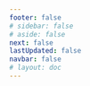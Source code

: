 ```yaml
---
footer: false
# sidebar: false
# aside: false
next: false
lastUpdated: false
navbar: false
# layout: doc
---
```


<script setup>
  const chatPrompts = [
    { id: "49", text: "páginas populares de este sitio, tabla", category: "general" },
    { id: "49", text: "este sitio, top 10 preguntas frecuentes", category: "general" },
    { id: "49", text: "enlaces de sitios de free zone, tabla", category: "general" },
    { id: "49", text: "tabla de enlaces a sitios de free zone con precio", category: "general" },
    
    { id: "1", text: "Registro de empresa en EAU", category: "business" },
    { id: "7", text: "Requisitos de licencia comercial en EAU", category: "business" },
    { id: "7", text: "comparación de tipos de entidades en EAU, tabla y análisis", category: "business" },
    { id: "7", text: "comparación experta del costo de reubicación de una empresa británica a varias free zones para un negocio financiero con dos fundadores. 8 visas, 3 miembros de familia + un perro. Alquiler en centro de negocios. Británico, no residente en EAU", category: "business" },
    { id: "48", text: "10 Mejores Hospitales en EAU, Ventajas y Desventajas", category: "healthcare" },

    { id: "15", text: "Poder Notarial en EAU", category: "legal" },

    // Servicios empresariales (primer bloque)
    { id: "2", text: "Establecimiento de empresa Mainland", category: "business" },
    { id: "3", text: "Registro de empresa en Free Zone", category: "business" },
    { id: "4", text: "Formación de empresa Offshore", category: "business" },
    { id: "5", text: "Visa de freelance en EAU", category: "business" },
    { id: "6", text: "Licencia comercial en Dubái", category: "business" },
    { id: "23", text: "Establecimiento de negocio en EAU", category: "business" },
    { id: "24", text: "Free Zones de Dubái", category: "business" },
    { id: "25", text: "Registro de empresa en EAU", category: "business" },
    { id: "26", text: "Visa de freelance en EAU", category: "business" },
    
    // Visas e inmigración
    { id: "8", text: "Solicitud de Golden Visa EAU", category: "visa" },
    { id: "9", text: "Visa de trabajo en EAU", category: "visa" },
    { id: "10", text: "Patrocinio de visa familiar en EAU", category: "visa" },
    { id: "11", text: "Requisitos de examen médico para visa", category: "visa" },
    { id: "12", text: "Proceso de visa de residencia en EAU", category: "visa" },
    { id: "27", text: "Requisitos de visa para EAU", category: "visa" },
    
    // Legal y documentos
    { id: "13", text: "Solicitud de Emirates ID", category: "legal" },
    { id: "14", text: "Legalización de documentos en EAU", category: "legal" },
    { id: "16", text: "Revisión de contratos comerciales en EAU", category: "legal" },
    { id: "40", text: "Renovación de Emirates ID", category: "legal" },
    
    // Servicios financieros
    { id: "17", text: "Cuenta bancaria corporativa en EAU", category: "finance" },
    { id: "18", text: "Registro fiscal en EAU (IVA)", category: "finance" },
    { id: "19", text: "Servicios de contabilidad en EAU", category: "finance" },
    { id: "20", text: "Regulaciones de Sustancia Económica en EAU", category: "finance" },
    { id: "41", text: "Servicios bancarios en EAU", category: "finance" },
    
    // Propiedad y servicios
    { id: "21", text: "Inversión inmobiliaria en EAU", category: "property" },
    { id: "22", text: "Alquiler de oficinas en Dubái", category: "property" },

    // Salud
    { id: "47", text: "Seguro médico en EAU", category: "healthcare" },
    { id: "49", text: "Chequeo médico en EAU", category: "healthcare" },
    
    // Turismo y entretenimiento (al final)
    { id: "28", text: "Atracciones turísticas de Dubái", category: "travel" },
    { id: "29", text: "Expo City Dubai", category: "attractions" },
    { id: "30", text: "Entradas Dubai Frame", category: "attractions" },
    { id: "31", text: "Entradas Burj Khalifa", category: "attractions" },
    { id: "32", text: "Museo del Futuro", category: "attractions" },
    { id: "33", text: "Louvre Abu Dhabi", category: "attractions" },
    { id: "34", text: "Ferrari World Abu Dhabi", category: "attractions" },
    { id: "35", text: "Compras en Dubai Mall", category: "shopping" },
]
</script>

<AIChat :prompts="chatPrompts" />